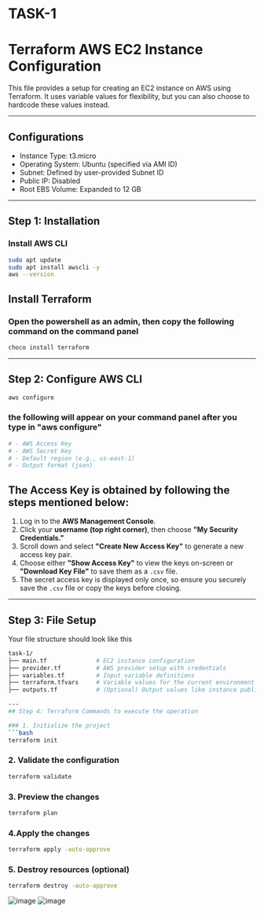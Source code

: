 # TASK-1
# Terraform AWS EC2 Instance Configuration

This file provides a setup for creating an EC2 instance on AWS using Terraform. It uses variable values for flexibility, but you can also choose to hardcode these values instead.

---

##  Configurations

- Instance Type: t3.micro
- Operating System: Ubuntu (specified via AMI ID)
- Subnet: Defined by user-provided Subnet ID
- Public IP: Disabled
- Root EBS Volume: Expanded to 12 GB


---

## Step 1: Installation

###  Install AWS CLI

```bash
sudo apt update
sudo apt install awscli -y
aws --version
```
## Install Terraform  
### Open the powershell as an admin, then copy the following command on the command panel 
```bash
choco install terraform
```
---
## Step 2: Configure AWS CLI
```bash
aws configure
```
### the following will appear on your command panel after you type in "aws configure"
```bash
# - AWS Access Key
# - AWS Secret Key
# - Default region (e.g., us-east-1)
# - Output format (json)
```
## The Access Key is obtained by following the steps mentioned below: 

1. Log in to the **AWS Management Console**.
2. Click your **username (top right corner)**, then choose **"My Security Credentials."**
3. Scroll down and select **"Create New Access Key"** to generate a new access key pair.
4. Choose either **"Show Access Key"** to view the keys on-screen or **"Download Key File"** to save them as a `.csv` file.
5. The secret access key is displayed only once, so ensure you securely save the `.csv` file or copy the keys before closing.

   
---

## Step 3: File Setup 

 Your file structure should look like this
```bash
task-1/
├── main.tf              # EC2 instance configuration
├── provider.tf          # AWS provider setup with credentials
├── variables.tf         # Input variable definitions
├── terraform.tfvars     # Variable values for the current environment
├── outputs.tf           # (Optional) Output values like instance public IP

---
## Step 4: Terraform Commands to execute the operation

### 1. Initialize the project
```bash
terraform init
```

### 2. Validate the configuration
```bash
terraform validate
```

### 3. Preview the changes
```bash
terraform plan
```

### 4.Apply the changes
```bash
terraform apply -auto-approve
```

### 5. Destroy resources (optional)
```bash
terraform destroy -auto-approve
```
![image](https://github.com/user-attachments/assets/c40c3d86-1d44-46c8-b4d0-51f550a38948)
![image](https://github.com/user-attachments/assets/734d6b79-199d-4122-88f8-870a1db4a865)
